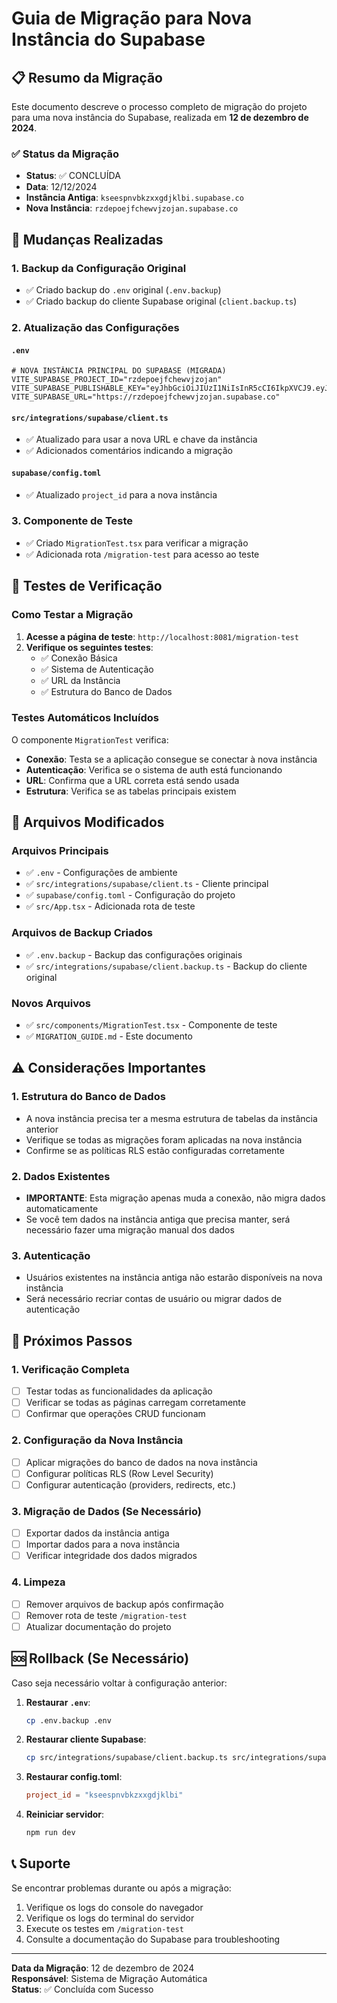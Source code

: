 # Guia de Migração para Nova Instância do Supabase

## 📋 Resumo da Migração

Este documento descreve o processo completo de migração do projeto para uma nova instância do Supabase, realizada em **12 de dezembro de 2024**.

### ✅ Status da Migração
- **Status**: ✅ CONCLUÍDA
- **Data**: 12/12/2024
- **Instância Antiga**: `kseespnvbkzxxgdjklbi.supabase.co`
- **Nova Instância**: `rzdepoejfchewvjzojan.supabase.co`

## 🔄 Mudanças Realizadas

### 1. Backup da Configuração Original
- ✅ Criado backup do `.env` original (`.env.backup`)
- ✅ Criado backup do cliente Supabase original (`client.backup.ts`)

### 2. Atualização das Configurações

#### `.env`
```env
# NOVA INSTÂNCIA PRINCIPAL DO SUPABASE (MIGRADA)
VITE_SUPABASE_PROJECT_ID="rzdepoejfchewvjzojan"
VITE_SUPABASE_PUBLISHABLE_KEY="eyJhbGciOiJIUzI1NiIsInR5cCI6IkpXVCJ9.eyJpc3MiOiJzdXBhYmFzZSIsInJlZiI6InJ6ZGVwb2VqZmNoZXd2anpvamFuIiwicm9sZSI6ImFub24iLCJpYXQiOjE3NjAyODM4NTIsImV4cCI6MjA3NTg1OTg1Mn0.hRwcQaZsT8wuDofhwrLvoXRjH0p2bXejjmqdqglHU7g"
VITE_SUPABASE_URL="https://rzdepoejfchewvjzojan.supabase.co"
```

#### `src/integrations/supabase/client.ts`
- ✅ Atualizado para usar a nova URL e chave da instância
- ✅ Adicionados comentários indicando a migração

#### `supabase/config.toml`
- ✅ Atualizado `project_id` para a nova instância

### 3. Componente de Teste
- ✅ Criado `MigrationTest.tsx` para verificar a migração
- ✅ Adicionada rota `/migration-test` para acesso ao teste

## 🧪 Testes de Verificação

### Como Testar a Migração

1. **Acesse a página de teste**: `http://localhost:8081/migration-test`
2. **Verifique os seguintes testes**:
   - ✅ Conexão Básica
   - ✅ Sistema de Autenticação
   - ✅ URL da Instância
   - ✅ Estrutura do Banco de Dados

### Testes Automáticos Incluídos

O componente `MigrationTest` verifica:

- **Conexão**: Testa se a aplicação consegue se conectar à nova instância
- **Autenticação**: Verifica se o sistema de auth está funcionando
- **URL**: Confirma que a URL correta está sendo usada
- **Estrutura**: Verifica se as tabelas principais existem

## 📁 Arquivos Modificados

### Arquivos Principais
- ✅ `.env` - Configurações de ambiente
- ✅ `src/integrations/supabase/client.ts` - Cliente principal
- ✅ `supabase/config.toml` - Configuração do projeto
- ✅ `src/App.tsx` - Adicionada rota de teste

### Arquivos de Backup Criados
- ✅ `.env.backup` - Backup das configurações originais
- ✅ `src/integrations/supabase/client.backup.ts` - Backup do cliente original

### Novos Arquivos
- ✅ `src/components/MigrationTest.tsx` - Componente de teste
- ✅ `MIGRATION_GUIDE.md` - Este documento

## ⚠️ Considerações Importantes

### 1. Estrutura do Banco de Dados
- A nova instância precisa ter a mesma estrutura de tabelas da instância anterior
- Verifique se todas as migrações foram aplicadas na nova instância
- Confirme se as políticas RLS estão configuradas corretamente

### 2. Dados Existentes
- **IMPORTANTE**: Esta migração apenas muda a conexão, não migra dados automaticamente
- Se você tem dados na instância antiga que precisa manter, será necessário fazer uma migração manual dos dados

### 3. Autenticação
- Usuários existentes na instância antiga não estarão disponíveis na nova instância
- Será necessário recriar contas de usuário ou migrar dados de autenticação

## 🔄 Próximos Passos

### 1. Verificação Completa
- [ ] Testar todas as funcionalidades da aplicação
- [ ] Verificar se todas as páginas carregam corretamente
- [ ] Confirmar que operações CRUD funcionam

### 2. Configuração da Nova Instância
- [ ] Aplicar migrações do banco de dados na nova instância
- [ ] Configurar políticas RLS (Row Level Security)
- [ ] Configurar autenticação (providers, redirects, etc.)

### 3. Migração de Dados (Se Necessário)
- [ ] Exportar dados da instância antiga
- [ ] Importar dados para a nova instância
- [ ] Verificar integridade dos dados migrados

### 4. Limpeza
- [ ] Remover arquivos de backup após confirmação
- [ ] Remover rota de teste `/migration-test`
- [ ] Atualizar documentação do projeto

## 🆘 Rollback (Se Necessário)

Caso seja necessário voltar à configuração anterior:

1. **Restaurar `.env`**:
   ```bash
   cp .env.backup .env
   ```

2. **Restaurar cliente Supabase**:
   ```bash
   cp src/integrations/supabase/client.backup.ts src/integrations/supabase/client.ts
   ```

3. **Restaurar config.toml**:
   ```toml
   project_id = "kseespnvbkzxxgdjklbi"
   ```

4. **Reiniciar servidor**:
   ```bash
   npm run dev
   ```

## 📞 Suporte

Se encontrar problemas durante ou após a migração:

1. Verifique os logs do console do navegador
2. Verifique os logs do terminal do servidor
3. Execute os testes em `/migration-test`
4. Consulte a documentação do Supabase para troubleshooting

---

**Data da Migração**: 12 de dezembro de 2024  
**Responsável**: Sistema de Migração Automática  
**Status**: ✅ Concluída com Sucesso